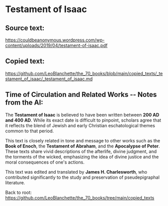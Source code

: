 # Testament of Isaac

## Source text:

https://couldbeanonymous.wordpress.com/wp-content/uploads/2019/04/testament-of-isaac.pdf

## Copied text:

https://github.com/LeoBlanchette/the_70_books/blob/main/copied_texts/_testament_of_isaac/_testament_of_isaac.md

## Time of Circulation and Related Works -- Notes from the AI:

The **Testament of Isaac** is believed to have been written between **200 AD and 400 AD**. While its exact date is difficult to pinpoint, scholars agree that it reflects the blend of Jewish and early Christian eschatological themes common to that period.

This text is closely related in tone and message to other works such as the **Book of Enoch**, the **Testament of Abraham**, and the **Apocalypse of Peter**. These texts share vivid descriptions of the afterlife, divine judgment, and the torments of the wicked, emphasizing the idea of divine justice and the moral consequences of one's actions.

This text was edited and translated by **James H. Charlesworth**, who contributed significantly to the study and preservation of pseudepigraphal literature.

Back to root: https://github.com/LeoBlanchette/the_70_books/tree/main/copied_texts
